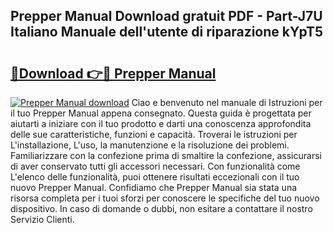 ## Prepper Manual Download gratuit PDF - Part-J7U Italiano Manuale dell'utente di riparazione kYpT5

# <h2><a href="http://dffgnl.blite.top/?on=Prepper+Manual">🔗Download 👉🔴 Prepper Manual</a></h2>

[![Prepper Manual download](https://i.imgur.com/lujVjoI.png)](http://dffgnl.blite.top/?on=Prepper+Manual)
Ciao e benvenuto nel manuale di Istruzioni per il tuo Prepper Manual appena consegnato. Questa guida è progettata per aiutarti a iniziare con il tuo prodotto e darti una conoscenza approfondita delle sue caratteristiche, funzioni e capacità. Troverai le istruzioni per L'installazione, L'uso, la manutenzione e la risoluzione dei problemi. Familiarizzare con la confezione prima di smaltire la confezione, assicurarsi di aver conservato tutti gli accessori necessari. Con funzionalità come L'elenco delle funzionalità, puoi ottenere risultati eccezionali con il tuo nuovo Prepper Manual. Confidiamo che Prepper Manual sia stata una risorsa completa per i tuoi sforzi per conoscere le specifiche del tuo nuovo dispositivo. In caso di domande o dubbi, non esitare a contattare il nostro Servizio Clienti.
